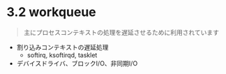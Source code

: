 # 3.2 workqueue

> 主にプロセスコンテキストの処理を遅延させるために利用されています

 * 割り込みコンテキストの遅延処理
   * softirq, ksoftirqd, tasklet
 * デバイスドライバ、ブロックI/O、非同期I/O